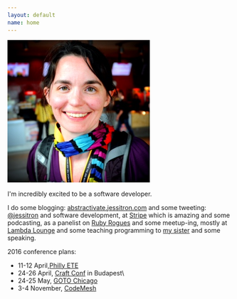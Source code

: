 ```yaml
---
layout: default
name: home
---
```

<img class="portrait" src="images/geecon.jpeg" />

I'm incredibly excited to be a software developer.

I do some blogging:
[abstractivate.jessitron.com](http://abstractivate.jessitron.com)
and some tweeting: [@jessitron](http://twitter.com/jessitron)
and software development, at [Stripe](http://stripe.com/careers) which is
amazing
and some podcasting, as a panelist on [Ruby Rogues](http://rubyrogues.com)
and some meetup-ing, mostly at [Lambda Lounge](http://lambdalounge.org)
and some teaching programming to [my
sister](https://www.youtube.com/channel/UCrlq1XOiSijrMGWbBlKo2Eg)
and some speaking.

2016 conference plans:

* 11-12 April,[Philly ETE](http://phillyemergingtech.com)
* 24-26 April, [Craft Conf](http://craft-conf.com/2015) in Budapest\
* 24-25 May, [GOTO Chicago](http://gotocon.com/chicago-2016)
* 3-4 November, [CodeMesh](http://www.codemesh.io/)
